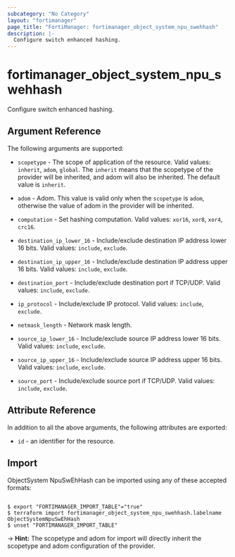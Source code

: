 ```yaml
---
subcategory: "No Category"
layout: "fortimanager"
page_title: "FortiManager: fortimanager_object_system_npu_swehhash"
description: |-
  Configure switch enhanced hashing.
---
```


# fortimanager_object_system_npu_swehhash
Configure switch enhanced hashing.

## Argument Reference


The following arguments are supported:

* `scopetype` - The scope of application of the resource. Valid values: `inherit`, `adom`, `global`. The `inherit` means that the scopetype of the provider will be inherited, and adom will also be inherited. The default value is `inherit`.
* `adom` - Adom. This value is valid only when the `scopetype` is `adom`, otherwise the value of adom in the provider will be inherited.

* `computation` - Set hashing computation. Valid values: `xor16`, `xor8`, `xor4`, `crc16`.

* `destination_ip_lower_16` - Include/exclude destination IP address lower 16 bits. Valid values: `include`, `exclude`.

* `destination_ip_upper_16` - Include/exclude destination IP address upper 16 bits. Valid values: `include`, `exclude`.

* `destination_port` - Include/exclude destination port if TCP/UDP. Valid values: `include`, `exclude`.

* `ip_protocol` - Include/exclude IP protocol. Valid values: `include`, `exclude`.

* `netmask_length` - Network mask length.
* `source_ip_lower_16` - Include/exclude source IP address lower 16 bits. Valid values: `include`, `exclude`.

* `source_ip_upper_16` - Include/exclude source IP address upper 16 bits. Valid values: `include`, `exclude`.

* `source_port` - Include/exclude source port if TCP/UDP. Valid values: `include`, `exclude`.



## Attribute Reference

In addition to all the above arguments, the following attributes are exported:
* `id` - an identifier for the resource.

## Import

ObjectSystem NpuSwEhHash can be imported using any of these accepted formats:
```

$ export "FORTIMANAGER_IMPORT_TABLE"="true"
$ terraform import fortimanager_object_system_npu_swehhash.labelname ObjectSystemNpuSwEhHash
$ unset "FORTIMANAGER_IMPORT_TABLE"
```
-> **Hint:** The scopetype and adom for import will directly inherit the scopetype and adom configuration of the provider.
